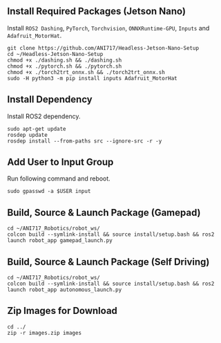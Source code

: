## Install Required Packages (Jetson Nano)
Install `ROS2 Dashing`, `PyTorch`, `Torchvision`, `ONNXRuntime-GPU`, `Inputs` and `Adafruit_MotorHat`.<br/>
```
git clone https://github.com/ANI717/Headless-Jetson-Nano-Setup
cd ~/Headless-Jetson-Nano-Setup
chmod +x ./dashing.sh && ./dashing.sh
chmod +x ./pytorch.sh && ./pytorch.sh
chmod +x ./torch2trt_onnx.sh && ./torch2trt_onnx.sh
sudo -H python3 -m pip install inputs Adafruit_MotorHat
```

## Install Dependency
Install ROS2 dependency.<br/>
```
sudo apt-get update
rosdep update
rosdep install --from-paths src --ignore-src -r -y
```

## Add User to Input Group
Run following command and reboot.<br/>
```
sudo gpasswd -a $USER input
```

## Build, Source & Launch Package (Gamepad)
```
cd ~/ANI717_Robotics/robot_ws/
colcon build --symlink-install && source install/setup.bash && ros2 launch robot_app gamepad_launch.py
```

## Build, Source & Launch Package (Self Driving)
```
cd ~/ANI717_Robotics/robot_ws/
colcon build --symlink-install && source install/setup.bash && ros2 launch robot_app autonomous_launch.py
```

## Zip Images for Download
```
cd ../
zip -r images.zip images
```
